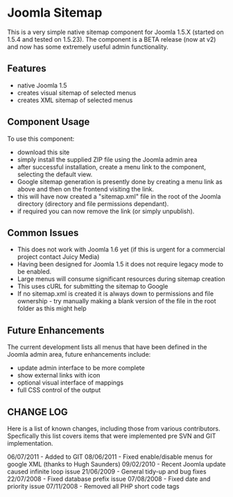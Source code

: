 Joomla Sitemap
=============

This is a very simple native sitemap component for Joomla 1.5.X (started on 1.5.4 and tested on 1.5.23).
The component is a BETA release (now at v2) and now has some extremely useful admin functionality.

Features
-------
* native Joomla 1.5
* creates visual sitemap of selected menus
* creates XML sitemap of selected menus

Component Usage
-------
To use this component:
* download this site
* simply install the supplied ZIP file using the Joomla admin area
* after successful installation, create a menu link to the component, selecting the default view.
* Google sitemap generation is presently done by creating a menu link as above and then on the frontend visiting the link.
* this will have now created a "sitemap.xml" file in the root of the Joomla directory (directory and file permissions dependant).
* if required you can now remove the link (or simply unpublish).

Common Issues
-------
* This does not work with Joomla 1.6 yet (if this is urgent for a commercial project contact Juicy Media)
* Having been designed for Joomla 1.5 it does not require legacy mode to be enabled.
* Large menus will consume significant resources during sitemap creation
* This uses cURL for submitting the sitemap to Google
* If no sitemap.xml is created it is always down to permissions and file ownership - try manually making a blank version of the file in the root folder as this might help

Future Enhancements
-------
The current development lists all menus that have been defined in the Joomla admin area, future enhancements include:

* update admin interface to be more complete
* show external links with icon
* optional visual interface of mappings
* full CSS control of the output

CHANGE LOG
-------
Here is a list of known changes, including those from various contributors. Specfically this list covers items that were implemented pre SVN and GIT implementation.

06/07/2011 - Added to GIT
08/06/2011 - Fixed enable/disable menus for google XML (thanks to Hugh Saunders)
09/02/2010 - Recent Joomla update caused infinite loop issue
21/06/2009 - General tidy-up and bug fixes
22/07/2008 - Fixed database prefix issue
07/08/2008 - Fixed date and priority issue
07/11/2008 - Removed all PHP short code tags